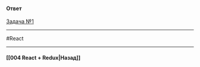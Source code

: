#### Ответ

[Задача №1](https://codesandbox.io/s/react-middle-tictac-vm78cj)

____
#React

____

#### [[004 React + Redux|Назад]]